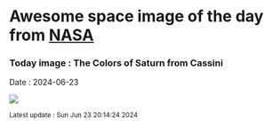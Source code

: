 
# Awesome space image of the day from [NASA](https://api.nasa.gov/)

### Today image : The Colors of Saturn from Cassini
Date : 2024-06-23

![](https://apod.nasa.gov/apod/image/2406/SaturnColors_CassiniSchmidt_960.jpg)

<small>Latest update : Sun Jun 23 20:14:24 2024</small>
        